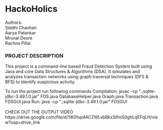 # HackoHolics
Authors: 
<br>
Siddhi Chavhan
<br>
Aarya Patankar
<br>
Mrunal Deore
<br>
Rachna Pillai
<br>
<h3>PROJECT DESCRIPTION</h3>
<p>This project is a command-line based Fraud Detection System built using Java and core Data Structures & Algorithms (DSA). It simulates and analyzes transaction networks using graph traversal techniques (DFS & BFS) to identify suspicious activity.</p>
To run the project run following commands 
Compilation:
javac -cp ".;sqlite-jdbc-3.49.1.0.jar" FDS.java DatabaseHelper.java Graph.java Transaction.java FDSGUI.java
Run:
java -cp ".;sqlite-jdbc-3.49.1.0.jar" FDSGUI
<br><br>
CHECK OUT THE OUTPUT VIDEO
https://drive.google.com/file/d/1IK0hqi4ACZWLvbBkxSlfmS0ghLqEFqLH/view?usp=drive_link

